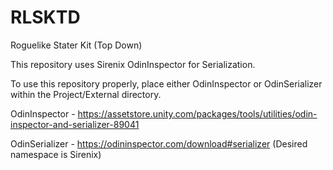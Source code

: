 # RLSKTD
 Roguelike Stater Kit (Top Down)




This repository uses Sirenix OdinInspector for Serialization.

To use this repository properly, place either OdinInspector or OdinSerializer within the Project/External directory.

OdinInspector - https://assetstore.unity.com/packages/tools/utilities/odin-inspector-and-serializer-89041

OdinSerializer - https://odininspector.com/download#serializer (Desired namespace is Sirenix)


